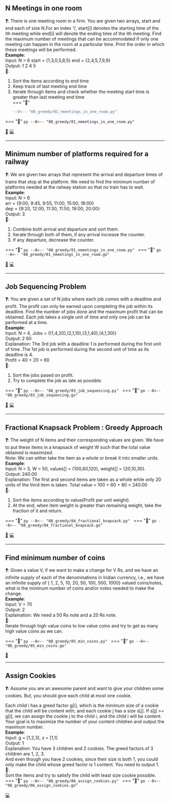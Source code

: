 ## N Meetings in one room

**❓**:  There is one meeting room in a firm. You are given two arrays, start and end each of size N.For an index ‘i’, start[i] denotes the starting time of the ith meeting while end[i]  will denote the ending time of the ith meeting. Find the maximum number of meetings that can be accommodated if only one meeting can happen in the room at a  particular time. Print the order in which these meetings will be performed.<br>
**Example**:  
Input:  N = 6  start = {1,3,0,5,8,5}  end = {2,4,5,7,9,9}  
Output: 1 2 4 5<br>
**🧠**:<br>
1. Sort the items according to end time  
2. Keep track of last meeting end time<br>
2. Iterate through items and check whether the meeting start time is greater than last meeting end time<br>
=== "🐍"
    ```py
    --8<-- "08_greedy/01_nmeetings_in_one_room.py"
    ```
=== "🐍"
    ```py
    --8<-- "08_greedy/01_nmeetings_in_one_room.py"
    ```

[📘](https://takeuforward.org/data-structure/n-meetings-in-one-room/) [💻](https://www.geeksforgeeks.org/problems/n-meetings-in-one-room-1587115620/1)<br>


---

## Minimum number of platforms required for a railway

**❓**: We are given two arrays that represent the arrival and departure times of trains that stop at the platform. We need to find the minimum number of platforms needed at the railway station so that no train has to wait.  
**Example**:  
Input:  N = 6  
arr = {9:00, 9:45, 9:55, 11:00, 15:00, 18:00}  
dep = {9:20, 12:00, 11:30, 11:50, 19:00, 20:00}  
Output: 3  
**🧠**:  
1. Combine both arrival and departure and sort them.  
2. Iterate through both of them, if any arrival increase the counter.  
3. If any departure, decrease the counter.  

=== "🐍"
    ```py
    --8<-- "08_greedy/01_nmeetings_in_one_room.py"
    ```
=== "🐋"
    ```go
    --8<-- "08_greedy/01_nmeetings_in_one_room.go"
    ```

[📘](https://takeuforward.org/data-structure/minimum-number-of-platforms-required-for-a-railway/) [💻](https://www.geeksforgeeks.org/problems/minimum-platforms-1587115620/1)<br>

---

## Job Sequencing Problem

**❓**: You are given a set of N jobs where each job comes with a deadline and profit. The profit can only be earned upon completing the job within its deadline. Find the number of jobs done and the maximum profit that can be obtained. Each job takes a single unit of time and only one job can be performed at a time.  
**Example**:  
Input:  N = 4, Jobs = {(1,4,20),(2,1,10),(3,1,40),(4,1,30)}   
Output: 2 60  
Explanation: The 3rd job with a deadline 1 is performed during the first unit of time .The 1st job is performed during the second unit of time as its deadline is 4.  
Profit = 40 + 20 = 60  
**🧠**:  
1. Sort the jobs pased on profit.  
2. Try to complete the job as late as possible.

=== "🐍"
    ```py
    --8<-- "08_greedy/03_job_sequencing.py"
    ```
=== "🐋"
    ```go
    --8<-- "08_greedy/03_job_sequencing.go"
    ```

[📘](https://takeuforward.org/data-structure/job-sequencing-problem/) [💻](https://www.geeksforgeeks.org/problems/job-sequencing-problem-1587115620/1)<br>

---

## Fractional Knapsack Problem : Greedy Approach

**❓**: The weight of N items and their corresponding values are given. We have to put these items in a knapsack of weight W such that the total value obtained is maximized.  
Note: We can either take the item as a whole or break it into smaller units.    
**Example**:  
Input:  N = 3, W = 50, values[] = {100,60,120}, weight[] = {20,10,30}.  
Output: 240.00  
Explanation: The first and second items  are taken as a whole  while only 20 units of the third item is taken. Total value = 100 + 60 + 80 = 240.00  
**🧠**:  
1. Sort the items according to value(Profit per unit weight).  
2. At the end, when item weight is greater than remaining weight, take the fraction of it and return.  

=== "🐍"
    ```py
    --8<-- "08_greedy/04_fractional_knapsack.py"
    ```
=== "🐋"
    ```go
    --8<-- "08_greedy/04_fractional_knapsack.go"
    ```

[📘](https://takeuforward.org/data-structure/fractional-knapsack-problem-greedy-approach/) [💻](https://www.geeksforgeeks.org/problems/fractional-knapsack-1587115620/1)<br>

---

## Find minimum number of coins

**❓**: Given a value V, if we want to make a change for V Rs, and we have an infinite supply of each of the denominations in Indian currency, i.e., we have an infinite supply of { 1, 2, 5, 10, 20, 50, 100, 500, 1000} valued coins/notes, what is the minimum number of coins and/or notes needed to make the change.     
**Example**:  
Input: V = 70  
Output: 2  
Explaination: We need a 50 Rs note and a 20 Rs note.  
**🧠**:  
Iterate through high value coins to low value coins and try to get as many high value coins as we can.    

=== "🐍"
    ```py
    --8<-- "08_greedy/05_min_coins.py"
    ```
=== "🐋"
    ```go
    --8<-- "08_greedy/05_min_coins.go"
    ```

[📘](https://takeuforward.org/data-structure/find-minimum-number-of-coins/)<br>

---

## Assign Cookies

**❓**: Assume you are an awesome parent and want to give your children some cookies. But, you should give each child at most one cookie.  

Each child i has a greed factor g[i], which is the minimum size of a cookie that the child will be content with; and each cookie j has a size s[j]. If s[j] >= g[i], we can assign the cookie j to the child i, and the child i will be content. Your goal is to maximize the number of your content children and output the maximum number.     
**Example**:  
Input: g = [1,2,3], s = [1,1]  
Output: 1  
Explanation: You have 3 children and 2 cookies. The greed factors of 3 children are 1, 2, 3.   
And even though you have 2 cookies, since their size is both 1, you could only make the child whose greed factor is 1 content.
You need to output 1.   
**🧠**:  
Sort the items and try to satisfy the child with least size cookie possible.
=== "🐍"
    ```py
    --8<-- "08_greedy/06_assign_cookies.py"
    ```
=== "🐋"
    ```go
    --8<-- "08_greedy/06_assign_cookies.go"
    ```

[💻](https://leetcode.com/problems/assign-cookies/)<br>